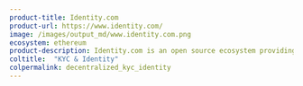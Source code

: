 ```yaml
---
product-title: Identity.com
product-url: https://www.identity.com/
image: /images/output_md/www.identity.com.png
ecosystem: ethereum
product-description: Identity.com is an open source ecosystem providing access to on-demand, secure identity verification.
coltitle:  "KYC & Identity"
colpermalink: decentralized_kyc_identity
---
```

